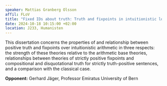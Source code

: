 ```yaml
---
speaker: Mattias Granberg Olsson
affil: FLoV
title: "Fixed IDs about truth: Truth and fixpoints in intuitionistic logic (final seminar)"
date: 2024-10-18 10:15:00 +02:00
location: J233, Humanisten
---
```

This dissertation concerns the properties of and relationship between positive truth and fixpoints over intuitionistic arithmetic in three respects: 
the strength of these theories relative to the arithmetic base theories, relationships
between theories of strictly positive fixpoints and compositional and disquotational truth for strictly truth-positive sentences, and a comparison with the
classical case.

__Opponent:__ Gerhard Jäger, Professor Emiratus University of Bern
